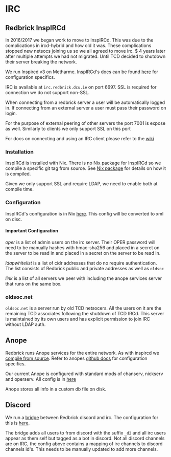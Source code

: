 # IRC

## Redbrick InspIRCd

In 2016/2017 we began work to move to InspIRCd. This was due to the
complications in ircd-hybrid and how old it was. These complications stopped new
netsocs joining us so we all agreed to move irc. \$ 4 years later after multiple
attempts we had not migrated. Until TCD decided to shutdown their server
breaking the network.

We run Inspircd v3 on Metharme. InspIRCd's docs can be found
[here](https://docs.inspircd.org/) for configuration specifics.

IRC is available at `irc.redbrick.dcu.ie` on port 6697. SSL is required for
connection we do not support non-SSL.

When connecting from a redbrick server a user will be automatically logged in.
If connecting from an external server a user must pass their password on login.

For the purpose of external peering of other servers the port 7001 is expose as
well. Similarly to clients we only support SSL on this port

For docs on connecting and using an IRC client please refer to the
[wiki](https://wiki.redbrick.dcu.ie/index.php/IRC)

### Installation

InspIRCd is installed with Nix. There is no Nix package for InspIRCd so we
compile a specific git tag from source. See
[Nix package](https://github.com/redbrick/nix-configs/tree/master/packages/inspircd)
for details on how it is compiled.

Given we only support SSL and require LDAP, we need to enable both at compile
time.

### Configuration

InspIRCd's configuration is in Nix
[here](https://github.com/redbrick/nix-configs/blob/master/services/ircd/inspircd/conf.nix).
This config will be converted to xml on disc.

#### Important Configuration

_oper_ is a list of admin users on the irc server. Their OPER password will need
to be manually hashes with hmac-sha256 and placed in a secret on the server to
be read in and placed in a secret on the server to be read in.

_ldapwhitelist_ is a list of cidr addresses that do no require authentication.
The list consists of Redbrick public and private addresses as well as `oldsoc`

_link_ is a list of all servers we peer with including the anope services server
that runs on the same box.

### oldsoc.net

`oldsoc.net` is a server run by old TCD netsocers. All the users on it are the
remaining TCD associates following the shutdown of TCD IRCd. This server is
maintained by its own users and has explicit permission to join IRC without LDAP
auth.

## Anope

Redbrick runs Anope services for the entire network. As with inspircd we
[compile from source](https://github.com/redbrick/nix-configs/tree/master/packages/inspircd).
Refer to anopes [github docs](https://github.com/anope/anope/tree/2.0/docs) for
configuration specifics.

Our current Anope is configured with standard mods of chanserv, nickserv and
operserv. All config is in
[here](https://github.com/redbrick/nix-configs/tree/master/services/ircd/anope/confs)

Anope stores all info in a custom db file on disk.

## Discord

We run a [bridge](https://github.com/qaisjp/go-discord-irc) between Redbrick
discord and irc. The configuration for this is
[here](https://github.com/redbrick/nix-configs/tree/master/services/ircd/discord/conf.nix).

The bridge adds all users to from discord with the suffix `_d2` and all irc
users appear as them self but tagged as a bot in discord. Not all discord
channels are on IRC, the config above contains a mapping of irc channels to
discord channels id's. This needs to be manually updated to add more channels.
